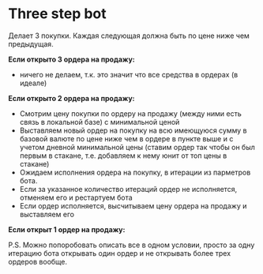 # Three step bot

Делает 3 покупки. Каждая следующая должна быть по цене ниже чем предыдущая.

**Если открыто 3 ордера на продажу:**
* ничего не делаем, т.к. это значит что все средства в ордерах (в идеале)
    
**Если открыто 2 ордера на продажу:**
* Смотрим цену покупки по ордеру на продажу (между ними есть связь в локальной базе) с минимальной ценой
* Выставляем новый ордер на покупку на всю имеющуюся сумму в базовой валюте по
цене ниже чем в ордере в пункте выше и с учетом дневной минимальной цены
(ставим ордер так чтобы он был первым в стакане, т.е. добавляем к нему юнит от топ цены в стакане)
* Ожидаем исполнения ордера на покупку, в итерации из парметров бота. 
* Если за указанное количество итераций ордер не исполняется, отменяем его и рестартуем бота
* Если ордер исполняется, высчитываем цену ордера на продажу и выставляем его
 
**Если открыт 1 ордер на продажу:**

 
 
 
 
 
 P.S. Можно попоробовать описать все в одном условии,
просто за одну итерацию бота открывать один ордер
и не открывать более трех ордеров вообще. 
 